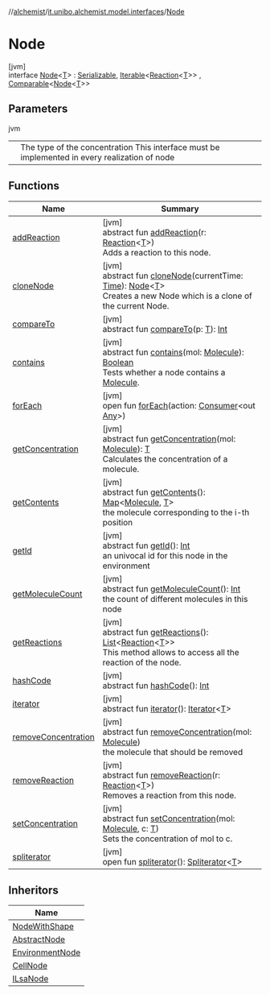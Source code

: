 //[alchemist](../../../index.md)/[it.unibo.alchemist.model.interfaces](../index.md)/[Node](index.md)

# Node

[jvm]\
interface [Node](index.md)<[T](index.md)> : [Serializable](https://docs.oracle.com/javase/8/docs/api/java/io/Serializable.html), [Iterable](https://docs.oracle.com/javase/8/docs/api/java/lang/Iterable.html)<[Reaction](../-reaction/index.md)<[T](../-action/index.md)>> , [Comparable](https://docs.oracle.com/javase/8/docs/api/java/lang/Comparable.html)<[Node](index.md)<[T](../-action/index.md)>>

## Parameters

jvm

| | |
|---|---|
| <T> | The type of the concentration This interface must be implemented in every realization of node |

## Functions

| Name | Summary |
|---|---|
| [addReaction](add-reaction.md) | [jvm]<br>abstract fun [addReaction](add-reaction.md)(r: [Reaction](../-reaction/index.md)<[T](../-action/index.md)>)<br>Adds a reaction to this node. |
| [cloneNode](clone-node.md) | [jvm]<br>abstract fun [cloneNode](clone-node.md)(currentTime: [Time](../-time/index.md)): [Node](index.md)<[T](../-action/index.md)><br>Creates a new Node which is a clone of the current Node. |
| [compareTo](../-g-p-s-point/index.md#-1554281679%2FFunctions%2F-267951372) | [jvm]<br>abstract fun [compareTo](../-g-p-s-point/index.md#-1554281679%2FFunctions%2F-267951372)(p: [T](../-action/index.md)): [Int](https://kotlinlang.org/api/latest/jvm/stdlib/kotlin/-int/index.html) |
| [contains](contains.md) | [jvm]<br>abstract fun [contains](contains.md)(mol: [Molecule](../-molecule/index.md)): [Boolean](https://kotlinlang.org/api/latest/jvm/stdlib/kotlin/-boolean/index.html)<br>Tests whether a node contains a [Molecule](../-molecule/index.md). |
| [forEach](../../it.unibo.alchemist.expressions.implementations/-list-tree-node/index.md#-655675525%2FFunctions%2F-267951372) | [jvm]<br>open fun [forEach](../../it.unibo.alchemist.expressions.implementations/-list-tree-node/index.md#-655675525%2FFunctions%2F-267951372)(action: [Consumer](https://docs.oracle.com/javase/8/docs/api/java/util/function/Consumer.html)<out [Any](https://kotlinlang.org/api/latest/jvm/stdlib/kotlin/-any/index.html)>) |
| [getConcentration](get-concentration.md) | [jvm]<br>abstract fun [getConcentration](get-concentration.md)(mol: [Molecule](../-molecule/index.md)): [T](../-action/index.md)<br>Calculates the concentration of a molecule. |
| [getContents](get-contents.md) | [jvm]<br>abstract fun [getContents](get-contents.md)(): [Map](https://docs.oracle.com/javase/8/docs/api/java/util/Map.html)<[Molecule](../-molecule/index.md), [T](../-action/index.md)><br>the molecule corresponding to the i-th position |
| [getId](get-id.md) | [jvm]<br>abstract fun [getId](get-id.md)(): [Int](https://kotlinlang.org/api/latest/jvm/stdlib/kotlin/-int/index.html)<br>an univocal id for this node in the environment |
| [getMoleculeCount](get-molecule-count.md) | [jvm]<br>abstract fun [getMoleculeCount](get-molecule-count.md)(): [Int](https://kotlinlang.org/api/latest/jvm/stdlib/kotlin/-int/index.html)<br>the count of different molecules in this node |
| [getReactions](get-reactions.md) | [jvm]<br>abstract fun [getReactions](get-reactions.md)(): [List](https://docs.oracle.com/javase/8/docs/api/java/util/List.html)<[Reaction](../-reaction/index.md)<[T](../-action/index.md)>><br>This method allows to access all the reaction of the node. |
| [hashCode](hash-code.md) | [jvm]<br>abstract fun [hashCode](hash-code.md)(): [Int](https://kotlinlang.org/api/latest/jvm/stdlib/kotlin/-int/index.html) |
| [iterator](../../it.unibo.alchemist.loader.variables/-arbitrary-variable/index.md#-1606146105%2FFunctions%2F-267951372) | [jvm]<br>abstract fun [iterator](../../it.unibo.alchemist.loader.variables/-arbitrary-variable/index.md#-1606146105%2FFunctions%2F-267951372)(): [Iterator](https://docs.oracle.com/javase/8/docs/api/java/util/Iterator.html)<[T](../-action/index.md)> |
| [removeConcentration](remove-concentration.md) | [jvm]<br>abstract fun [removeConcentration](remove-concentration.md)(mol: [Molecule](../-molecule/index.md))<br>the molecule that should be removed |
| [removeReaction](remove-reaction.md) | [jvm]<br>abstract fun [removeReaction](remove-reaction.md)(r: [Reaction](../-reaction/index.md)<[T](../-action/index.md)>)<br>Removes a reaction from this node. |
| [setConcentration](set-concentration.md) | [jvm]<br>abstract fun [setConcentration](set-concentration.md)(mol: [Molecule](../-molecule/index.md), c: [T](../-action/index.md))<br>Sets the concentration of mol to c. |
| [spliterator](../../it.unibo.alchemist.expressions.implementations/-list-tree-node/index.md#-677603448%2FFunctions%2F-267951372) | [jvm]<br>open fun [spliterator](../../it.unibo.alchemist.expressions.implementations/-list-tree-node/index.md#-677603448%2FFunctions%2F-267951372)(): [Spliterator](https://docs.oracle.com/javase/8/docs/api/java/util/Spliterator.html)<[T](../-action/index.md)> |

## Inheritors

| Name |
|---|
| [NodeWithShape](../../it.unibo.alchemist.model.interfaces.nodes/-node-with-shape/index.md) |
| [AbstractNode](../../it.unibo.alchemist.model.implementations.nodes/-abstract-node/index.md) |
| [EnvironmentNode](../-environment-node/index.md) |
| [CellNode](../-cell-node/index.md) |
| [ILsaNode](../-i-lsa-node/index.md) |
